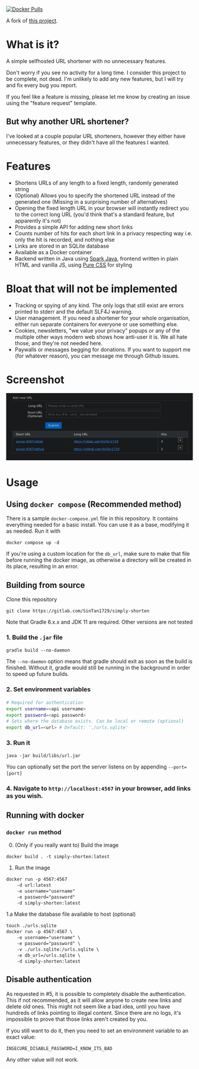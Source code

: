 [![Docker Pulls](https://img.shields.io/docker/pulls/sintan1729/simply-shorten?style=for-the-badge)](https://hub.docker.com/r/sintan1729/simply-shorten)

A fork of [this project](https://gitlab.com/draganczukp/simply-shorten).

# What is it?
A simple selfhosted URL shortener with no unnecessary features.

Don't worry if you see no activity for a long time. I consider this project
to be complete, not dead. I'm unlikely to add any new features, but I will try
and fix every bug you report.

If you feel like a feature is missing, please let me know by creating an issue
using the "feature request" template.

## But why another URL shortener?
I've looked at a couple popular URL shorteners, however they either have
unnecessary features, or they didn't have all the features I wanted.

# Features
- Shortens URLs of any length to a fixed length, randomly generated string
- (Optional) Allows you to specify the shortened URL instead of the generated
  one (Missing in a surprising number of alternatives)
- Opening the fixed length URL in your browser will instantly redirect you
  to the correct long URL (you'd think that's a standard feature, but
  apparently it's not)
- Provides a simple API for adding new short links
- Counts number of hits for each short link in a privacy respecting way
  i.e. only the hit is recorded, and nothing else
- Links are stored in an SQLite database
- Available as a Docker container
- Backend written in Java using [Spark Java](http://sparkjava.com/), frontend
  written in plain HTML and vanilla JS, using [Pure CSS](https://purecss.io/)
  for styling
  
# Bloat that will not be implemented
- Tracking or spying of any kind. The only logs that still exist are
 errors printed to stderr and the default SLF4J warning.
- User management. If you need a shortener for your whole organisation, either
 run separate containers for everyone or use something else.
- Cookies, newsletters, "we value your privacy" popups or any of the multiple
other ways modern web shows how anti-user it is. We all hate those, and they're
not needed here.
- Paywalls or messages begging for donations. If you want to support me (for
whatever reason), you can message me through Github issues.

# Screenshot
![Screenshot](./screenshot.png)

# Usage
## Using `docker compose` (Recommended method)
There is a sample `docker-compose.yml` file in this repository. It contains
everything needed for a basic install. You can use it as a base, modifying
it as needed. Run it with
```
docker compose up -d
```
If you're using a custom location for the `db_url`, make sure to make that file
before running the docker image, as otherwise a directory will be created in its
place, resulting in an error.
## Building from source
Clone this repository
```
git clone https://gitlab.com/SinTan1729/simply-shorten
```
Note that Gradle 6.x.x and JDK 11 are required. Other versions are not tested
### 1. Build the `.jar` file
```
gradle build --no-daemon
```
The `--no-daemon` option means that gradle should exit as soon as the build is
finished. Without it, gradle would still be running in the background
in order to speed up future builds.

### 2. Set environment variables
```bash
# Required for authentication
export username=<api username>
export password=<api password>
# Sets where the database exists. Can be local or remote (optional)
export db_url=<url> # Default: './urls.sqlite'
```

### 3. Run it
```
java -jar build/libs/url.jar
```
You can optionally set the port the server listens on by appending `--port=[port]`
### 4. Navigate to `http://localhost:4567` in your browser, add links as you wish.

## Running with docker
### `docker run` method
0. (Only if you really want to) Build the image
```
docker build . -t simply-shorten:latest
```
1. Run the image
```
docker run -p 4567:4567
    -d url:latest
    -e username="username"
    -e password="password"
    -d simply-shorten:latest
```
1.a Make the database file available to host (optional)
```
touch ./urls.sqlite
docker run -p 4567:4567 \
    -e username="username" \
    -e password="password" \
    -v ./urls.sqlite:/urls.sqlite \
    -e db_url=/urls.sqlite \
    -d simply-shorten:latest
```

## Disable authentication
As requested in #5, it is possible to completely disable the authentication.
This if not recommended, as it will allow anyone to create new links and delete
old ones. This might not seem like a bad idea, until you have hundreds of links
pointing to illegal content. Since there are no logs, it's impossible to prove
that those links aren't created by you.

If you still want to do it, then you need to set an environment variable to
an exact value:
```
INSECURE_DISABLE_PASSWORD=I_KNOW_ITS_BAD
```
Any other value will not work.
